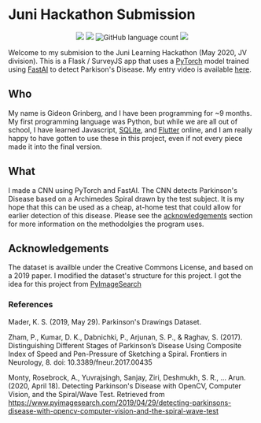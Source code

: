 
# Juni Hackathon Submission

<p align="center">
 <a href="https://gitpod.io/#github.com/gideon357/JuniHackathonFinal"><img src="https://img.shields.io/badge/Gitpod%20-Ready%20to%20Code-blue?style=for-the-badge&logo=gitpod"></img></a> <a href="https://pypi.org/project/black/"><img src="https://img.shields.io/badge/code%20style-black-black?style=for-the-badge"></img></a>
 <img alt="GitHub language count" src="https://img.shields.io/github/languages/count/gideon357/JuniHackathonFinal?style=for-the-badge"> <img src="https://img.shields.io/badge/license-AGPL--3.0-blue?style=for-the-badge"></img>
</p>

Welcome to my submision to the Juni Learning Hackathon (May 2020, JV division). This is a Flask / SurveyJS app that uses a [PyTorch](https://pytorch.org) model trained using [FastAI](https://fast.ai) to detect Parkison's Disease. My entry video is available [here](https://google.com).

## Who

My name is Gideon Grinberg, and I have been programming for ~9 months. My first programming language was Python, but while we are all out of school, I have learned Javascript, [SQLite](https://sqlite.org), and [Flutter](https://flutter.dev) online, and I am really happy to have gotten to use these in this project, even if not every piece made it into the final version.

## What

I made a CNN using PyTorch and FastAI. The CNN detects Parkinson's Disease based on a Archimedes Spiral drawn by the test subject. It is my hope that this can be used as a cheap, at-home test that could allow for earlier detection of this disease. Please see the [acknowledgements]("#Acknowledgements") section for more information on the methodolgies the program uses.

## Acknowledgements

The dataset is availble under the Creative Commons License, and based on a 2019 paper. I modified the dataset's structure for this project. I got the idea for this project from [PyImageSearch](https://pyimagesearch.com)

### References

Mader, K. S. (2019, May 29). Parkinson's Drawings Dataset.

Zham, P., Kumar, D. K., Dabnichki, P., Arjunan, S. P., & Raghav, S. (2017). Distinguishing Different Stages of Parkinson’s Disease Using Composite Index of Speed and Pen-Pressure of Sketching a Spiral. Frontiers in Neurology, 8. doi: 10.3389/fneur.2017.00435

Monty, Rosebrock, A., Yuvrajsingh, Sanjay, Ziri, Deshmukh, S. R., … Arun. (2020, April 18). Detecting Parkinson's Disease with OpenCV, Computer Vision, and the Spiral/Wave Test. Retrieved from https://www.pyimagesearch.com/2019/04/29/detecting-parkinsons-disease-with-opencv-computer-vision-and-the-spiral-wave-test

